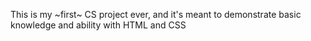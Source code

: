 This is my ~first~ CS project ever, and it's meant to demonstrate basic knowledge and ability with HTML and CSS